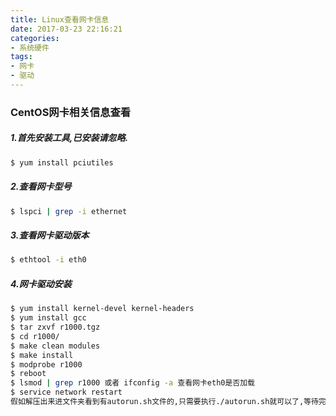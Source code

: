 ```yaml
---
title: Linux查看网卡信息
date: 2017-03-23 22:16:21
categories:
- 系统硬件
tags:
- 网卡
- 驱动
---
```

<!-- more -->
### CentOS网卡相关信息查看

##### 1.首先安装工具,已安装请忽略.

```bash
$ yum install pciutiles
```
##### 2.查看网卡型号

```bash
$ lspci | grep -i ethernet
```
##### 3.查看网卡驱动版本

```bash
$ ethtool -i eth0
```
##### 4.网卡驱动安装

```bash
$ yum install kernel-devel kernel-headers  
$ yum install gcc
$ tar zxvf r1000.tgz
$ cd r1000/
$ make clean modules
$ make install
$ modprobe r1000
$ reboot
$ lsmod | grep r1000 或者 ifconfig -a 查看网卡eth0是否加载
$ service network restart
假如解压出来进文件夹看到有autorun.sh文件的,只需要执行./autorun.sh就可以了,等待完成,重启查看即可.
```

​
